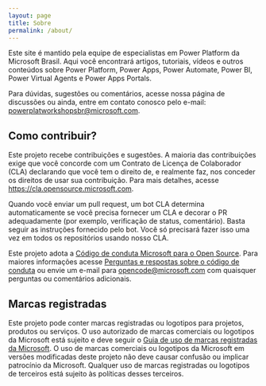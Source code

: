 ```yaml
---
layout: page
title: Sobre
permalink: /about/
---
```


Este site é mantido pela equipe de especialistas em Power Platform da Microsoft Brasil. Aqui você encontrará artigos, tutoriais, vídeos e outros conteúdos sobre Power Platform, Power Apps, Power Automate, Power BI, Power Virtual Agents e Power Apps Portals.

Para dúvidas, sugestões ou comentários, acesse nossa página de discussões ou ainda, entre em contato conosco pelo e-mail: 
[powerplatworkshopsbr@microsoft.com](mailto:powerplatworkshopsbr@microsoft.com).

## Como contribuir?

Este projeto recebe contribuições e sugestões.  A maioria das contribuições exige que você concorde com um
Contrato de Licença de Colaborador (CLA) declarando que você tem o direito de, e realmente faz, nos conceder
os direitos de usar sua contribuição. Para mais detalhes, acesse <https://cla.opensource.microsoft.com>.

Quando você enviar um pull request, um bot CLA determina automaticamente se você precisa fornecer
um CLA e decorar o PR adequadamente (por exemplo, verificação de status, comentário). Basta seguir as instruções
fornecido pelo bot. Você só precisará fazer isso uma vez em todos os repositórios usando nosso CLA.

Este projeto adota a [Código de conduta Microsoft para o Open Source](https://opensource.microsoft.com/codeofconduct/).
Para maiores informações acesse [Perguntas e respostas sobre o código de conduta](https://opensource.microsoft.com/codeofconduct/faq/) ou
envie um e-mail para [opencode@microsoft.com](mailto:opencode@microsoft.com) com quaisquer perguntas ou comentários adicionais.

## Marcas registradas

Este projeto pode conter marcas registradas ou logotipos para projetos, produtos ou serviços. O uso autorizado de marcas comerciais ou logotipos da Microsoft está sujeito e deve seguir o
[Guia de uso de marcas registradas da Microsoft](https://www.microsoft.com/en-us/legal/intellectualproperty/trademarks/usage/general).
O uso de marcas comerciais ou logotipos da Microsoft em versões modificadas deste projeto não deve causar confusão ou implicar patrocínio da Microsoft.
Qualquer uso de marcas registradas ou logotipos de terceiros está sujeito às políticas desses terceiros.
